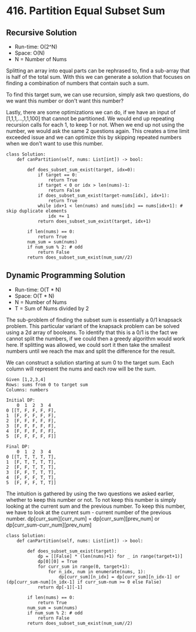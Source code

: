 # 416. Partition Equal Subset Sum

## Recursive Solution
- Run-time: O(2^N)
- Space: O(N)
- N = Number of Nums

Splitting an array into equal parts can be rephrased to, find a sub-array that is half of the total sum.
With this we can generate a solution that focuses on finding a combination of numbers that contain such a sum.

To find this target sum, we can use recursion, simply ask two questions, do we want this number or don't want this number?

Lastly, there are some optimizations we can do, if we have an input of [1,1,1,...,1,1,100] that cannot be partitioned.
We would end up repeating recursion calls for each 1, to keep 1 or not.
When we end up not using the number, we would ask the same 2 questions again.
This creates a time limit exceeded issue and we can optimize this by skipping repeated numbers when we don't want to use this number.

```
class Solution:
    def canPartition(self, nums: List[int]) -> bool:

        def does_subset_sum_exist(target, idx=0):
            if target == 0:
                return True
            if target < 0 or idx > len(nums)-1:
                return False
            if does_subset_sum_exist(target-nums[idx], idx+1):
                return True
            while idx+1 < len(nums) and nums[idx] == nums[idx+1]: # skip duplicate elements
                idx += 1
            return does_subset_sum_exist(target, idx+1)

        if len(nums) == 0:
            return True
        num_sum = sum(nums)
        if num_sum % 2: # odd
            return False
        return does_subset_sum_exist(num_sum//2)
```

## Dynamic Programming Solution
- Run-time: O(T * N)
- Space: O(T * N)
- N = Number of Nums
- T = Sum of Nums divided by 2


The sub-problem of finding the subset sum is essentially a 0/1 knapsack problem.
This particular variant of the knapsack problem can be solved using a 2d array of booleans.
To identify that this is a 0/1 is the fact we cannot split the numbers, if we could then a greedy algorithm would work here. If splitting was allowed, we could sort it then take the smallest numbers until we reach the max and split the difference for the result.

We can construct a solution starting at sum 0 to the target sum.
Each column will represent the nums and each row will be the sum.

```
Given [1,2,3,4]
Rows: sums from 0 to target sum
Columns: numbers

Initial DP:
    0  1  2  3  4
0 [[T, F, F, F, F],
1  [F, F, F, F, F],
2  [F, F, F, F, F],
3  [F, F, F, F, F],
4  [F, F, F, F, F],
5  [F, F, F, F, F]]

Final DP:
    0  1  2  3  4
0 [[T, T, T, T, T],
1  [F, T, T, T, T],
2  [F, F, T, T, T],
3  [F, F, T, T, T],
4  [F, F, F, T, T],
5  [F, F, F, T, T]]
```

The intuition is gathered by using the two questions we asked earlier, whether to keep this number or not.
To not keep this number is simply looking at the current sum and the previous number.
To keep this number, we have to look at the current sum - current number of the previous number.
dp\[curr_sum][curr_num] = dp\[curr_sum][prev_num] or dp\[curr_sum-curr_num][prev_num]

```
class Solution:
    def canPartition(self, nums: List[int]) -> bool:

        def does_subset_sum_exist(target):
            dp = [[False] * (len(nums)+1) for _ in range(target+1)]
            dp[0][0] = True
            for curr_sum in range(0, target+1):
                for n_idx, num in enumerate(nums, 1):
                    dp[curr_sum][n_idx] = dp[curr_sum][n_idx-1] or (dp[curr_sum-num][n_idx-1] if curr_sum-num >= 0 else False)
            return dp[-1][-1]

        if len(nums) == 0:
            return True
        num_sum = sum(nums)
        if num_sum % 2: # odd
            return False
        return does_subset_sum_exist(num_sum//2)
```
